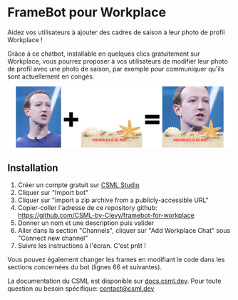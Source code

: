 # FrameBot pour Workplace

Aidez vos utilisateurs à ajouter des cadres de saison à leur photo de profil Workplace !

Grâce à ce chatbot, installable en quelques clics gratuitement sur Workplace, vous pourrez proposer à vos utilisateurs de modifier leur photo de profil avec une photo de saison, par exemple pour communiquer qu'ils sont actuellement en congés.

![](./resources/example.png)

## Installation

1. Créer un compte gratuit sur [CSML Studio](https://studio.csml.dev)
1. Cliquer sur "Import bot"
1. Cliquer sur "import a zip archive from a publicly-accessible URL"
1. Copier-coller l'adresse de ce repository github: https://github.com/CSML-by-Clevy/framebot-for-workplace
1. Donner un nom et une description puis valider
1. Aller dans la section "Channels", cliquer sur "Add Workplace Chat" sous "Connect new channel"
1. Suivre les instructions à l'écran. C'est prêt !

Vous pouvez également changer les frames en modifiant le code dans les sections concernées du bot (lignes 66 et suivantes).

La documentation du CSML est disponible sur [docs.csml.dev](https://docs.csml.dev/studio). Pour toute question ou besoin spécifique: [contact@csml.dev](mailto:contact@csml.dev)
